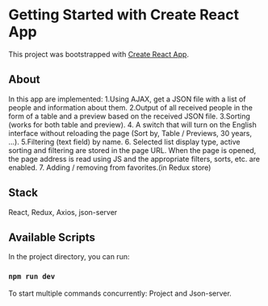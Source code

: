 # Getting Started with Create React App

This project was bootstrapped with [Create React App](https://github.com/facebook/create-react-app).

## About

In this app are implemented:
 1.Using AJAX, get a JSON file with a list of people and information about them.
 2.Output of all received people in the form of a table and a preview based on the received JSON file.
 3.Sorting (works for both table and preview).
 4. A switch that will turn on the English interface without reloading the page (Sort by, Table / Previews, 30 years, ...).
 5.Filtering (text field) by name.
 6. Selected list display type, active sorting and filtering are stored in the page URL. When the page is opened, the page address is read using JS and the appropriate filters, sorts, etc. are enabled.
 7. Adding / removing from favorites.(in Redux store)

## Stack

React, Redux, Axios, json-server

## Available Scripts

In the project directory, you can run:

### `npm run dev` 

To start multiple commands concurrently: Project and Json-server.

